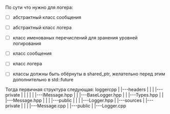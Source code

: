 По сути что нужно для логера:
- [ ] абстрактный класс сообщения
- [ ] абстрактный класс логера
- [ ] класс именованых перечислений для зранения уровней логирования
- [ ] класс сообщения
- [ ] класс логера
- [ ] классы должны быть обёрнуты в shared_ptr, желательно перед этим дополнительно в std::future


Тогда первичная структура следующая:
loggercpp
    |
    |---headers
    |       |
    |       |---private
    |       |       |
    |       |       |---IMessage.hpp
    |       |       |---BaseLogger.hpp
    |       |       |---Types.hpp
    |       |       |---Message.hpp
    |       |
    |       |---public
    |               |
    |               |---Logger.hpp
    |
    |---sources
            |
            |---private
            |       |
            |       |---Message.cpp
            |
            |---public
                    |
                    |---Logger.cpp

